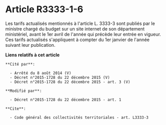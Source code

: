 # Article R3333-1-6

Les tarifs actualisés mentionnés à l'article L. 3333-3 sont publiés par le ministre chargé du budget sur un site internet de
son département ministériel, avant le 1er avril de l'année qui précède leur entrée en vigueur. Ces tarifs actualisés
s'appliquent à compter du 1er janvier de l'année suivant leur publication.

**Liens relatifs à cet article**

	**Cité par**:

	  - Arrêté du 8 août 2014 (V)
	  - Décret n°2015-1728 du 22 décembre 2015 (V)
	  - Décret n°2015-1728 du 22 décembre 2015 - art. 3 (V)

	**Modifié par**:

	  - Décret n°2015-1728 du 22 décembre 2015 - art. 1

	**Cite**:

	  - Code général des collectivités territoriales - art. L3333-3
